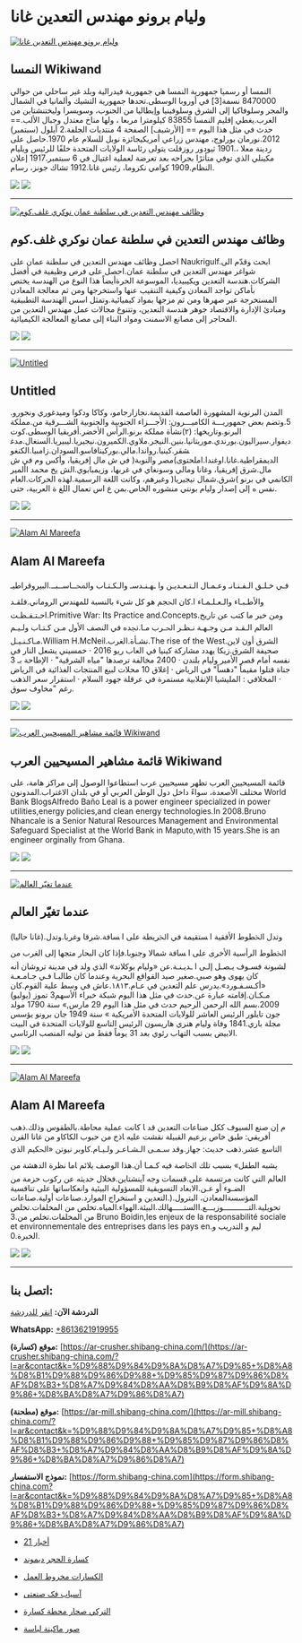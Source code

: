 # وليام برونو مهندس التعدين غانا

<a href="https://swt.shibang-china.com/?l=ar&img&k=%D9%88%D9%84%D9%8A%D8%A7%D9%85+%D8%A8%D8%B1%D9%88%D9%86%D9%88+%D9%85%D9%87%D9%86%D8%AF%D8%B3+%D8%A7%D9%84%D8%AA%D8%B9%D8%AF%D9%8A%D9%86+%D8%BA%D8%A7%D9%86%D8%A7" target="_blank">![وليام برونو مهندس التعدين غانا](http://static.shibang-china.com/all-800x300/517.jpg)</a>

## النمسا Wikiwand
النمسا أو رسميا جمهورية النمسا هي جمهورية فيدرالية وبلد غير ساحلي من حوالي 8470000 نسمة[3] في أوروبا الوسطى.تحدها جمهورية التشيك وألمانيا في الشمال والمجر وسلوفاكيا إلى الشرق وسلوفينيا وإيطاليا من الجنوب، وسويسرا وليختنشتاين من الغرب.يغطي إقليم النمسا 83855 كيلومترا مربعا ، ولها مناخ معتدل وجبال الألب.== حدث في مثل هذا اليوم == [الأرشيف] الصفحة 4 منتديات الجلفة.2 أيلول (سبتمبر) 2012.نورمان بورلوج، مهندس زراعي أمريكيجائزة نوبل للسلام عام 1970.حاصل على ردينة معلا ،.1901 ثيودور روزفلت يتولى رئاسة الولايات المتحدة خلفًا للرئيس ويليام مكينلي الذي توفي متأثرًا بجراحه بعد تعرضة لعملية اغتيال في 6 سبتمبر.1917 إعلان النظام.1909 كوامي نكروما، رئيس غانا.1912 تشاك جونز، رسام.


<a href="https://whatsapp.shibangsoft.com/WhatsApp.php" target="_blank" title="WhatsApp">![](http://static.shibang-china.com/icon/whatsapp.png)</a> <a href="https://swt.shibang-china.com/?l=ar&icon&k=%D9%88%D9%84%D9%8A%D8%A7%D9%85+%D8%A8%D8%B1%D9%88%D9%86%D9%88+%D9%85%D9%87%D9%86%D8%AF%D8%B3+%D8%A7%D9%84%D8%AA%D8%B9%D8%AF%D9%8A%D9%86+%D8%BA%D8%A7%D9%86%D8%A7" target="_blank">![](http://static.shibang-china.com/icon/chat-ar.png)</a>

---

<a href="https://swt.shibang-china.com/?l=ar&img&k=%D9%88%D9%84%D9%8A%D8%A7%D9%85+%D8%A8%D8%B1%D9%88%D9%86%D9%88+%D9%85%D9%87%D9%86%D8%AF%D8%B3+%D8%A7%D9%84%D8%AA%D8%B9%D8%AF%D9%8A%D9%86+%D8%BA%D8%A7%D9%86%D8%A7" target="_blank">![وظائف مهندس التعدين في سلطنة عمان نوكري غلف.كوم](http://static.shibang-china.com/all-800x300/1212.jpg)</a>

## وظائف مهندس التعدين في سلطنة عمان نوكري غلف.كوم
احصل وظائف مهندس التعدين في سلطنة عمان على Naukrigulf.ابحث وقدّم الى شواغر مهندس التعدين في سلطنة عمان.احصل على فرص وظيفية في أفضل الشركات.هندسة التعدين ويكيبيديا، الموسوعة الحرةأيضاً هذا النوع من الهندسة يختص بأماكن تواجد المعادن وكيفية التنقيب عنها واستخرجها ومن ثم معالجة المعادن المستخرجة عبر صهرها ومن ثم مزجها بمواد كيميائية.وتمثل اسس الهندسة التطبيقية ومبادئ الإدارة والاقتصاد جوهر هندسة التعدين، وتتنوع مجالات عمل مهندس التعدين من المحاجر إلى مصانع الاسمنت ومواد البناء إلى مصانع المعالجة الكيميائية.


<a href="https://whatsapp.shibangsoft.com/WhatsApp.php" target="_blank" title="WhatsApp">![](http://static.shibang-china.com/icon/whatsapp.png)</a> <a href="https://swt.shibang-china.com/?l=ar&icon&k=%D9%88%D9%84%D9%8A%D8%A7%D9%85+%D8%A8%D8%B1%D9%88%D9%86%D9%88+%D9%85%D9%87%D9%86%D8%AF%D8%B3+%D8%A7%D9%84%D8%AA%D8%B9%D8%AF%D9%8A%D9%86+%D8%BA%D8%A7%D9%86%D8%A7" target="_blank">![](http://static.shibang-china.com/icon/chat-ar.png)</a>

---

<a href="https://swt.shibang-china.com/?l=ar&img&k=%D9%88%D9%84%D9%8A%D8%A7%D9%85+%D8%A8%D8%B1%D9%88%D9%86%D9%88+%D9%85%D9%87%D9%86%D8%AF%D8%B3+%D8%A7%D9%84%D8%AA%D8%B9%D8%AF%D9%8A%D9%86+%D8%BA%D8%A7%D9%86%D8%A7" target="_blank">![Untitled](http://static.shibang-china.com/all-800x300/1442.jpg)</a>

## Untitled
ﺍﻟﻤﺪﻥ ﺍﻟﺒﺮﻧﻮﻳﺔ ﺍﻟﻤﺸﻬﻮﺭﺓ ﺍﻟﻌﺎﺻﻤﺔ ﺍﻟﻘﺪﻳﻤﺔ.ﻧﺠﺎﺯﺍﺭﺟﺎﻣﻮ، ﻭﻛﺎﻛﺎ ﻭﺩﻛﻮﺍ ﻭﻣﻴﺪﻏﻮﺭﻱ ﻭﻧﺠﻮﺭﻭ. 5.ﻭﺗﻀﻢ ﺑﻌﺾ ﺟﻤﻬﻮﺭﻳـــﺔ ﺍﻟﻜﺎﻣﻴـــﺮﻭﻥ: ﺍﻷﺟـــﺰﺍﺀ ﺍﻟﺠﻨﻮﺑﻴﺔ ﻭﺍﻟﺠﻨﻮﺑﻴﺔ ﺍﻟﺸـــﺮﻗﻴﺔ ﻣﻦ.ﻣﻤﻠﻜﺔ ﺍﻟﺒﺮﻧﻮ.ﻭﺗﺎﺭﻳﺨﻬﺎ: (٢)ﻧﺸﺄﺓ ﻣﻤﻠﻜﺔ ﺑﺮﻧﻮ.ﺍﻟﺮﺃﺱ ﺍﻷﺧﻀﺮ.ﺃﻓﺮﻳﻘﻴﺎ ﺍﻟﻮﺳﻄﻰ.ﻛﻮﺕ ﺩﻳﻔﻮﺍﺭ.ﺳﻴﺮﺍﻟﻴﻮﻥ.ﺑﻮﺭﻧﺪﻱ.ﻣﻮﺭﻳﺘﺎﻧﻴﺎ.ﺑﻨﻴﻦ.ﺍﻟﻨﻴﺠﺮ.ﻣﻼﻭﻱ.ﺍﻟﻜﻤﻴﺮﻭﻥ.ﻧﻴﺠﻴﺮﻳﺎ.ﻟﻴﺒﻴﺮﻳﺎ.ﺍﻟﺴﻨﻐﺎﻝ.ﻣﺪﻏﺸﻘﺮ.ﻛﻴﻨﻴﺎ.ﺭﻭﺍﻧﺪﺍ.ﻣﺎﻟﻲ.ﺑﻮﺭﻛﻴﻨﺎﻓﺎﺳﻮ.ﺍﻟﺴﻮﺩﺍﻥ.ﺯﺍﻣﺒﻴﺎ.ﺍﻟﻜﻨﻐﻮ ﺍﻟﺪﻳﻤﻘﺮﺍﻃﻴﺔ.ﻏﺎﻧﺎ.ﺍﻭﻏﻨﺪﺍ.املحتوى)مصر والنوبة( في ش مال إفريقيا، وأكس وم في ش مال.شرق إفريقيا، وغانا ومالي وسونغاي في غربها، وزيمبابوي.الش يخ محمد األمير الكانمي في برنو )شرق.شمال نيجيريا( وغيرهم، وكانت اللغة الرسمية.لهذه الحركات.العام نفس ه إلى إصدار وليام بونتي منشوره الخاص.بمن ع اس تعمال اللغ ة العربية، حتى.


<a href="https://whatsapp.shibangsoft.com/WhatsApp.php" target="_blank" title="WhatsApp">![](http://static.shibang-china.com/icon/whatsapp.png)</a> <a href="https://swt.shibang-china.com/?l=ar&icon&k=%D9%88%D9%84%D9%8A%D8%A7%D9%85+%D8%A8%D8%B1%D9%88%D9%86%D9%88+%D9%85%D9%87%D9%86%D8%AF%D8%B3+%D8%A7%D9%84%D8%AA%D8%B9%D8%AF%D9%8A%D9%86+%D8%BA%D8%A7%D9%86%D8%A7" target="_blank">![](http://static.shibang-china.com/icon/chat-ar.png)</a>

---

<a href="https://swt.shibang-china.com/?l=ar&img&k=%D9%88%D9%84%D9%8A%D8%A7%D9%85+%D8%A8%D8%B1%D9%88%D9%86%D9%88+%D9%85%D9%87%D9%86%D8%AF%D8%B3+%D8%A7%D9%84%D8%AA%D8%B9%D8%AF%D9%8A%D9%86+%D8%BA%D8%A7%D9%86%D8%A7" target="_blank">![Alam Al Mareefa](http://static.shibang-china.com/all-800x300/549.jpg)</a>

## Alam Al Mareefa
ﻓـﻲ ﺧـﻠـﻖ اﻟـﻔـﻨـﺎﻧـ وﻋـﻤـﺎل اﻟـﺘـﻌـﺪﻳـﻦ وا ـﻬـﻨـﺪﺳـ واﻟـﻜـﺘـﺎب واﶈــﺎﺳــﺒــ.اﻟﺒﻴﺮوﻗﺮاﻃﻴـ واﻷﻃـﺒـﺎء واﻟـﻌـﻠـﻤـﺎء ا.ﻛﺎن اﳊﺠﻢ ﻫﻮ ﻛﻞ ﺷﻲء ﺑﺎﻟﻨﺴﺒﺔ ﻟﻠﻤﻬﻨﺪس اﻟﺮوﻣﺎﻧﻲ.ﻓﻠﻘـﺪ اﺣـﺘـﻔـﻈـﺖ.Primitive War: Its Practice and.Concepts.وﻣﻦ ﺧﻴﺮ ﻣﺎ ﻛﺘﺐ ﻋﻦ ﺗﺎرﻳﺦ اﻟﻌﺎﻟﻢ اﻟـﻘـﺪ ﻣـﻦ وﺟـﻬـﺔ ﻧـﻈـﺮ اﳊـﺮب ﻣـﺎ.ﳒﺪه ﻓﻲ اﻟﻨﺼﻒ اﻷول ﻣـﻦ ﻛـﺘـﺎب وﻟـﻴـﻢ ﻣـﺎﻛـﻨـﻴـﻞ.William H.McNeil.ﻧﺸـﺄة.اﻟﻐﺮب.The rise of the West.الشرق أون لاين صحيفة الشرق.زيكا يهدد مشاركة كينيا في العاب ريو 2016 &middot; خمسيني يشعل النار في نفسه أمام قصر الأمير وليام بلندن &middot; 2400 مخالفة ترصدها &quot;مياه الشرقية&quot; &middot; الإطاحة بـ 3 جناة قتلوا مقيماً &quot;دهساً&quot; في الرياض &middot; إغلاق 10 محلات لبيع المنتجات الغذائية في الرياض &middot; المخلافي : المليشيا الإنقلابية مستمرة في عرقلة جهود السلام &middot; استقرار سعر الذهب رغم &quot;مخاوف سوق.


<a href="https://whatsapp.shibangsoft.com/WhatsApp.php" target="_blank" title="WhatsApp">![](http://static.shibang-china.com/icon/whatsapp.png)</a> <a href="https://swt.shibang-china.com/?l=ar&icon&k=%D9%88%D9%84%D9%8A%D8%A7%D9%85+%D8%A8%D8%B1%D9%88%D9%86%D9%88+%D9%85%D9%87%D9%86%D8%AF%D8%B3+%D8%A7%D9%84%D8%AA%D8%B9%D8%AF%D9%8A%D9%86+%D8%BA%D8%A7%D9%86%D8%A7" target="_blank">![](http://static.shibang-china.com/icon/chat-ar.png)</a>

---

<a href="https://swt.shibang-china.com/?l=ar&img&k=%D9%88%D9%84%D9%8A%D8%A7%D9%85+%D8%A8%D8%B1%D9%88%D9%86%D9%88+%D9%85%D9%87%D9%86%D8%AF%D8%B3+%D8%A7%D9%84%D8%AA%D8%B9%D8%AF%D9%8A%D9%86+%D8%BA%D8%A7%D9%86%D8%A7" target="_blank">![قائمة مشاهير المسيحيين العرب Wikiwand](http://static.shibang-china.com/all-800x300/185.jpg)</a>

## قائمة مشاهير المسيحيين العرب Wikiwand
قائمة المسيحيين العرب تظهر مسيحيين عرب استطاعوا الوصول إلى مراكز هامة، على مختلف الأصعدة، سواءً داخل دول الوطن العربي أو في بلدان الاغتراب.المدونون World Bank BlogsAlfredo Baño Leal is a power engineer specialized in power utilities,energy policies,and clean energy technologies.In 2008.Bruno Nhancale is a Senior Natural Resources Management and Environmental Safeguard Specialist at the World Bank in Maputo,with 15 years.She is an engineer orginally from Ghana.


<a href="https://whatsapp.shibangsoft.com/WhatsApp.php" target="_blank" title="WhatsApp">![](http://static.shibang-china.com/icon/whatsapp.png)</a> <a href="https://swt.shibang-china.com/?l=ar&icon&k=%D9%88%D9%84%D9%8A%D8%A7%D9%85+%D8%A8%D8%B1%D9%88%D9%86%D9%88+%D9%85%D9%87%D9%86%D8%AF%D8%B3+%D8%A7%D9%84%D8%AA%D8%B9%D8%AF%D9%8A%D9%86+%D8%BA%D8%A7%D9%86%D8%A7" target="_blank">![](http://static.shibang-china.com/icon/chat-ar.png)</a>

---

<a href="https://swt.shibang-china.com/?l=ar&img&k=%D9%88%D9%84%D9%8A%D8%A7%D9%85+%D8%A8%D8%B1%D9%88%D9%86%D9%88+%D9%85%D9%87%D9%86%D8%AF%D8%B3+%D8%A7%D9%84%D8%AA%D8%B9%D8%AF%D9%8A%D9%86+%D8%BA%D8%A7%D9%86%D8%A7" target="_blank">![عندما تغيّر العالم](http://static.shibang-china.com/all-800x300/446.jpg)</a>

## عندما تغيّر العالم
(ﻏﺎﻧﺎ ﺣﺎﻟﻴﺎ).وﺗﺪل اﳋﻄﻮط اﻷﻓﻘﻴﺔ ا ﺴﺘﻘﻴﻤﺔ ﻓﻲ اﳋﺮﻳﻄﺔ ﻋﻠﻰ ا ﺴﺎﻓﺔ.ﺷﺮﻗﺎ وﻏﺮﺑﺎ.وﺗﺪل اﳋﻄﻮط اﻟﺮأﺳﻴﺔ اﻷﺧﺮى ﻋﻠﻰ ا ﺴﺎﻓﺔ ﺷﻤﺎﻻ وﺟﻨﻮﺑﺎ.ﻓﺈذا ﻛﺎن اﻟﺒﺤﺎر ﻣﺘﺠﻬﺎ إﻟﻰ اﻟﻐﺮب ﻣﻦ ﻟﺸﺒﻮﻧﺔ ﻓﺴـﻮف ﻳـﺼـﻞ إﻟـﻰ ا ـﺪﻳـﻨـﺔ.ﻋﻦ «وﻟﻴﺎم ﺑﻮﻛﻼﻧﺪ» اﻟﺬي وﻟﺪ ﻓﻲ ﻣﺪﻳﻨﺔ ﺗﺮوﺷﺎن أﻧﻪ ﻛﺎن ﻳﻬﻮى وﻫﻮ ﺻﺒﻲ.ﺻﻐﻴﺮ ﺻﻴﺪ اﻟﻘﻮاﻗﻊ اﻟﺒﺤﺮﻳﺔ وﻋﻨﺪﻣﺎ ﻛﺎن ﻃﺎﻟﺒـﺎ ﻓـﻲ ﺟـﺎﻣـﻌـﺔ «أﻛـﺴـﻔـﻮرد».ﻳﺪرس ﻋﻠﻢ اﻟﺘﻌﺪﻳﻦ ﻓﻲ ﻋـﺎم.١٨١٣.ﻋﺎش ﻓﻲ وﺳﻂ ﻋﻠﻴﺔ اﻟﻘﻮم.ﻛﺎن ﻣـﻜـﺎن.إﻗﺎﻣﺘﻪ ﻋﺒﺎرة ﻋﻦ.حدث في مثل هذا اليوم شبكة خبراء الأسهم3 تموز (يوليو) 2009.بسم الله الرحمن الرحيم حدث في مثل هذا اليوم 29 مارس,» سنة 1790 مولد جون تايلور الرئيس العاشر للولايات المتحدة الأمريكية » سنة 1949 جان برونو يؤسس مجلة باري.1841 وفاة وليام هنري هاريسون الرئيس التاسع للولايات المتحدة في البيت الابيض بسبب التهاب رئوي بعد 31 يوماً فقط من توليه المنصب الرئاسي.


<a href="https://whatsapp.shibangsoft.com/WhatsApp.php" target="_blank" title="WhatsApp">![](http://static.shibang-china.com/icon/whatsapp.png)</a> <a href="https://swt.shibang-china.com/?l=ar&icon&k=%D9%88%D9%84%D9%8A%D8%A7%D9%85+%D8%A8%D8%B1%D9%88%D9%86%D9%88+%D9%85%D9%87%D9%86%D8%AF%D8%B3+%D8%A7%D9%84%D8%AA%D8%B9%D8%AF%D9%8A%D9%86+%D8%BA%D8%A7%D9%86%D8%A7" target="_blank">![](http://static.shibang-china.com/icon/chat-ar.png)</a>

---

<a href="https://swt.shibang-china.com/?l=ar&img&k=%D9%88%D9%84%D9%8A%D8%A7%D9%85+%D8%A8%D8%B1%D9%88%D9%86%D9%88+%D9%85%D9%87%D9%86%D8%AF%D8%B3+%D8%A7%D9%84%D8%AA%D8%B9%D8%AF%D9%8A%D9%86+%D8%BA%D8%A7%D9%86%D8%A7" target="_blank">![Alam Al Mareefa](http://static.shibang-china.com/all-800x300/1098.jpg)</a>

## Alam Al Mareefa
م إن ﺻﻨﻊ اﻟﺴﻴﻮف ﻛﻜﻞ ﺻﻨﺎﻋﺎت اﻟﺘﻌﺪﻳﻦ ﻗﺪ ﺎ ﻛﺎﻧﺖ ﻋﻤﻠﻴﺔ ﻣﺤﺎﻃﺔ.ﺑﺎﻟﻄﻘﻮس وذﻟﻚ.ذﻫﺐ أﻓﺮﻳﻘﻲ: ﻃﺒﻖ ﺧﺎص ﺑﺰﻋﻴﻢ اﻟﻘﺒﻴﻠﺔ ﻧﻘﺸﺖ ﻋﻠﻴﻪ ﺎذج ﻣﻦ ﺣﺒﻮب اﻟﻜﺎﻛﺎو ﻣﻦ ﻏﺎﻧﺎ اﻟﻘﺮن اﻟﺘﺎﺳﻊ ﻋﺸﺮ.ذﻫﺐ ﺣﺪﻳﺚ: ﺟﻬﺎز.وﻗﺪ ﺳـﻤـﻰ اﻟـﺸـﺎﻋـﺮ وﻟـﻴـﺎم.ﻛﺎوﺑﺮ ﻧﻴﻮﺗﻦ «اﳊﻜﻴﻢ اﻟﺬي ﻳﺸﺒﻪ اﻟﻄﻔﻞ» ﺑﺴﺒﺐ ﺗﻠﻚ اﳋﺎﺻﺔ ﻓﻴﻪ ﻛـﻤـﺎ أن.ﻫﺬا اﻟﻮﺻﻒ ﻳﻼﺋﻢ ﺎﻣﺎ ﻧﻈﺮة اﻟﺪﻫﺸﺔ ﻣﻦ اﻟﻌﺎﻟﻢ اﻟﺘﻲ ﻛﺎﻧﺖ ﻣﺮﺗﺴﻤﺔ ﻋﻠﻰ.ﻗﺴﻤﺎت وﺟﻪ آﻳﻨﺸﺘﺎﻳﻦ.ﻓﺨﻼل ﺣﺪﻳﺜﻪ ﻋﻦ رﻛﻮب ﺣﺰﻣﺔ ﻣﻦ اﻟﻀـﻮء أو ﻋـﻦ.الابعاد التسويقية للمسؤولية البيئية وانعكاساتها على تنافسية المؤسسةالمعادن، البترول.(.التعدين و استخراج الموارد.صناعات أولية.صناعات تحويلية.التـــــــــــوزيـــع.االستـــــهالك.البيئة.الهواء.المياه.تخلص من المخلفات.تخلص من المخلفات.تخلص من.3 Bruno Boidin,les enjeux de la responsabilité sociale et environnementale des entreprises dans les pays en.ليم و التدريب و الخبرة.0.


<a href="https://whatsapp.shibangsoft.com/WhatsApp.php" target="_blank" title="WhatsApp">![](http://static.shibang-china.com/icon/whatsapp.png)</a> <a href="https://swt.shibang-china.com/?l=ar&icon&k=%D9%88%D9%84%D9%8A%D8%A7%D9%85+%D8%A8%D8%B1%D9%88%D9%86%D9%88+%D9%85%D9%87%D9%86%D8%AF%D8%B3+%D8%A7%D9%84%D8%AA%D8%B9%D8%AF%D9%8A%D9%86+%D8%BA%D8%A7%D9%86%D8%A7" target="_blank">![](http://static.shibang-china.com/icon/chat-ar.png)</a>

---
## اتصل بنا:

**الدردشة الآن:** [انقر للدردشة](https://swt.shibang-china.com?l=ar&contact&k=%D9%88%D9%84%D9%8A%D8%A7%D9%85+%D8%A8%D8%B1%D9%88%D9%86%D9%88+%D9%85%D9%87%D9%86%D8%AF%D8%B3+%D8%A7%D9%84%D8%AA%D8%B9%D8%AF%D9%8A%D9%86+%D8%BA%D8%A7%D9%86%D8%A7)

**WhatsApp:**  [+8613621919955](https://whatsapp.shibangsoft.com/WhatsApp.php)

**موقع (كسارة):** [https://ar-crusher.shibang-china.com/](https://ar-crusher.shibang-china.com/?l=ar&contact&k=%D9%88%D9%84%D9%8A%D8%A7%D9%85+%D8%A8%D8%B1%D9%88%D9%86%D9%88+%D9%85%D9%87%D9%86%D8%AF%D8%B3+%D8%A7%D9%84%D8%AA%D8%B9%D8%AF%D9%8A%D9%86+%D8%BA%D8%A7%D9%86%D8%A7)

**موقع (مطحنة):** [https://ar-mill.shibang-china.com/](https://ar-mill.shibang-china.com/?l=ar&contact&k=%D9%88%D9%84%D9%8A%D8%A7%D9%85+%D8%A8%D8%B1%D9%88%D9%86%D9%88+%D9%85%D9%87%D9%86%D8%AF%D8%B3+%D8%A7%D9%84%D8%AA%D8%B9%D8%AF%D9%8A%D9%86+%D8%BA%D8%A7%D9%86%D8%A7)

**نموذج الاستفسار:** [https://form.shibang-china.com](https://form.shibang-china.com?l=ar&contact&k=%D9%88%D9%84%D9%8A%D8%A7%D9%85+%D8%A8%D8%B1%D9%88%D9%86%D9%88+%D9%85%D9%87%D9%86%D8%AF%D8%B3+%D8%A7%D9%84%D8%AA%D8%B9%D8%AF%D9%8A%D9%86+%D8%BA%D8%A7%D9%86%D8%A7)

* [أخبار 21](../21/%D8%A3%D8%AE%D8%A8%D8%A7%D8%B1%2021.md)

* [كسارة الحجر ديموند](../25/%D9%83%D8%B3%D8%A7%D8%B1%D8%A9%20%D8%A7%D9%84%D8%AD%D8%AC%D8%B1%20%D8%AF%D9%8A%D9%85%D9%88%D9%86%D8%AF.md)

* [الكسارات مخروط العمل](../24/%D8%A7%D9%84%D9%83%D8%B3%D8%A7%D8%B1%D8%A7%D8%AA%20%D9%85%D8%AE%D8%B1%D9%88%D8%B7%20%D8%A7%D9%84%D8%B9%D9%85%D9%84.md)

* [آسیاب فک صنعتی](../21/%D8%A2%D8%B3%DB%8C%D8%A7%D8%A8%20%D9%81%DA%A9%20%D8%B5%D9%86%D8%B9%D8%AA%DB%8C.md)

* [التركي صحار محطة كسارة](../22/%D8%A7%D9%84%D8%AA%D8%B1%D9%83%D9%8A%20%D8%B5%D8%AD%D8%A7%D8%B1%20%D9%85%D8%AD%D8%B7%D8%A9%20%D9%83%D8%B3%D8%A7%D8%B1%D8%A9.md)

* [صور ماكينة لياسة](../22/%D8%B5%D9%88%D8%B1%20%D9%85%D8%A7%D9%83%D9%8A%D9%86%D8%A9%20%D9%84%D9%8A%D8%A7%D8%B3%D8%A9.md)